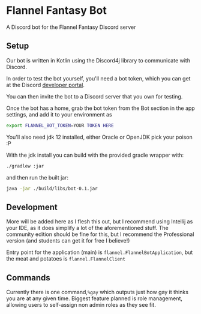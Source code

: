 # Flannel Fantasy Bot

A Discord bot for the Flannel Fantasy Discord server

## Setup
Our bot is written in Kotlin using the Discord4j library to communicate with Discord.

In order to test the bot yourself, you'll need a bot token, which you can get at the Discord [developer portal](https://discordapp.com/developers/applications/).

You can then invite the bot to a Discord server that you own for testing. 

Once the bot has a home, grab the bot token from the Bot section in the app settings, and add it to your environment as
```bash
export FLANNEL_BOT_TOKEN=YOUR TOKEN HERE
```

You'll also need jdk 12 installed, either Oracle or OpenJDK pick your poison :P

With the jdk install you can build with the provided gradle wrapper with:

```bash
./gradlew :jar
```

and then run the built jar:
```bash
java -jar ./build/libs/bot-0.1.jar
```

## Development
More will be added here as I flesh this out, but I recommend using Intellij as your IDE, as it does simplify a lot of the
aforementioned stuff. The community edition should be fine for this, but I recommend the Professional version (and students can get it for free I believe!)

Entry point for the application (main) is `flannel.FlannelBotApplication`, but the meat and potatoes is `flannel.FlannelClient`

## Commands

Currently there is one command,`%gay` which outputs just how gay it thinks you are at any given time.
Biggest feature planned is role management, allowing users to self-assign non admin roles as they see fit.